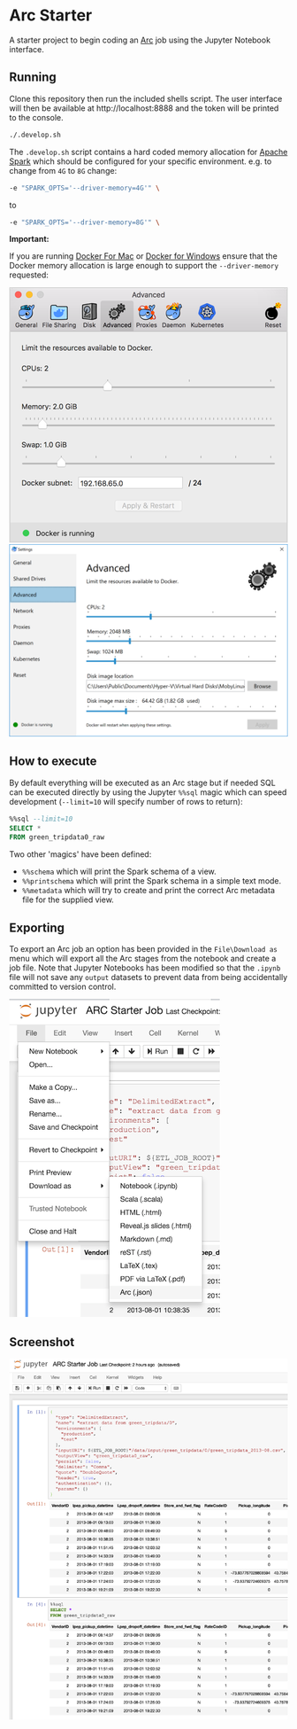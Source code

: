 # Arc Starter

A starter project to begin coding an [Arc](https://github.com/aglenergy/arc) job using the Jupyter Notebook interface.

## Running

Clone this repository then run the included shells script. The user interface will then be available at http://localhost:8888 and the token will be printed to the console.

```bash
./.develop.sh
```

The `.develop.sh` script contains a hard coded memory allocation for [Apache Spark](https://spark.apache.org/) which should be configured for your specific environment. e.g. to change from `4G` to `8G` change:

```bash
-e "SPARK_OPTS='--driver-memory=4G'" \
```

to 

```bash
-e "SPARK_OPTS='--driver-memory=8G'" \
```

**Important:**

If you are running [Docker For Mac](https://docs.docker.com/docker-for-mac/) or [Docker for Windows](https://docs.docker.com/docker-for-windows/) ensure that the Docker memory allocation is large enough to support the `--driver-memory` requested:

![Docker For Mac Memory](./.img/prefs-advanced.png)
![Docker For Windows Memory](./.img/settings-advanced.png)

## How to execute

By default everything will be executed as an Arc stage but if needed SQL can be executed directly by using the Jupyter `%%sql` magic which can speed development (`--limit=10` will specify number of rows to return):

```sql
%%sql --limit=10
SELECT * 
FROM green_tripdata0_raw
```

Two other 'magics' have been defined:

- `%%schema` which will print the Spark schema of a view.
- `%%printschema` which will print the Spark schema in a simple text mode.
- `%%metadata` which will try to create and print the correct Arc metadata file for the supplied view.

## Exporting

To export an Arc job an option has been provided in the `File\Download as` menu which will export all the Arc stages from the notebook and create a job file. Note that Jupyter Notebooks has been modified so that the `.ipynb` file will not save any `output` datasets to prevent data from being accidentally committed to version control.

![Download as](./.img/download_as.png)

## Screenshot

![ARC in Jupyter Notebooks](./.img/screenshot.png)
